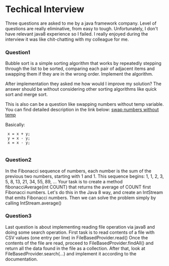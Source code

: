 # Techical Interview

Three questions are asked to me by a java framework company. Level of questions are really eliminative, from easy to tough. Unfortunately, I 
don't have relevant java8 experience so I failed. I really enjoyed during the interview it was like chit-chatting with my colleague for me.


### Question1

Bubble sort is a simple sorting algorithm that works by repeatedly stepping through the list to be sorted, comparing each pair of adjacent items and swapping them if they are in the wrong order. Implement the algorithm.

After implementation they asked me how would I improve my solution? The answer should be without considering other sorting algorithms like quick sort and merge sort. 

This is also can be a question like swapping numbers without temp variable. You can find detailed description in the link below: 
[swap numbers without temp](http://www.geeksforgeeks.org/swap-two-numbers-without-using-temporary-variable/)

Basically:
```
 x = x + y;
 y = x - y;
 x = x - y;
 
```
 

### Question2

In the Fibonacci sequence of numbers, each number is the sum of the previous two numbers, starting with 1 and 1. This sequence begins:
	1, 1, 2, 3, 5, 8, 13, 21, 34, 55, 89, ...
Your task is to create a method fibonacciAverage(int COUNT) that returns the average of COUNT first Fibonacci numbers. Let's do this in the Java 8 way, and create an IntStream that emits Fibonacci numbers. Then we can solve the problem simply by calling IntStream.average()

### Question3

Last question is about implementing reading file operation via java8 and doing some search operation. 
First task is to read contents of a file with CSV values (one entry per line) in FileBasedProvider.read()
Once the contents of the file are read, proceed to FileBasedProvider.findAll() and return all the data found in the file as a collection.
After that, look at FileBasedProvider.search(...) and implement it according to the documentation.